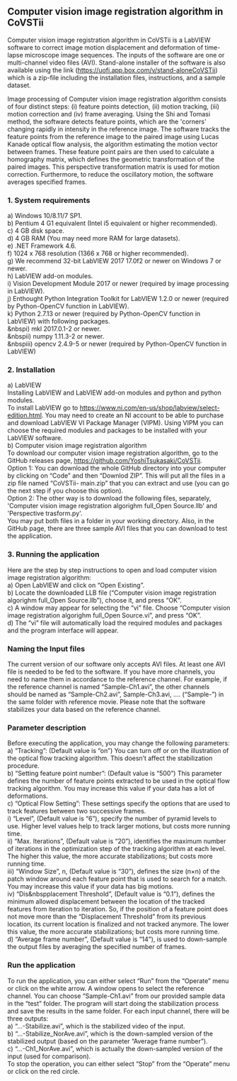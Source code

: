 ## Computer vision image registration algorithm in CoVSTii
Computer vision image registration algorithm in CoVSTii is a LabVIEW software to correct image motion displacement and deformation of time-lapse microscope image sequences. The inputs of the software are one or multi-channel video files (AVI). Stand-alone installer of the software is also available using the link (https://uofi.app.box.com/v/stand-aloneCoVSTii) which is a zip-file including the installation files, instructions, and a sample dataset.

Image processing of Computer vision image registration algorithm consists of four distinct steps: (i) feature points detection, (ii) motion tracking, (iii) motion correction and (iv) frame averaging.
Using the Shi and Tomasi method, the software detects feature points, which are the 'corners' changing rapidly in intensity in the reference image. The software tracks the feature points from the reference image to the paired image using Lucas Kanade optical flow analysis, the algorithm estimating the motion vector between frames. These feature point pairs are then used to calculate a homography matrix, which defines the geometric transformation of the paired images. This perspective transformation matrix is used for motion correction. Furthermore, to reduce the oscillatory motion, the software averages specified frames.

### 1. System requirements
a)	Windows 10/8.11/7 SP1.  
b)	Pentium 4 G1 equivalent (Intel i5 equivalent or higher recommended).  
c)	4 GB disk space.  
d)	4 GB RAM (You may need more RAM for large datasets).  
e)	.NET Framework 4.6.  
f)	1024 x 768 resolution (1366 x 768 or higher recommended).  
g)	We recommend 32-bit LabVIEW 2017 17.0f2 or newer on Windows 7 or newer.  
h)	LabVIEW add-on modules.  
i)	Vision Development Module 2017 or newer (required by image processing in LabVIEW).  
j)	Enthought Python Integration Toolkit for LabVIEW 1.2.0 or newer (required by Python-OpenCV function in LabVIEW).  
k)	Python 2.7.13 or newer (required by Python-OpenCV function in LabVIEW) with following packages.  
&nbspi)	mkl 2017.0.1-2 or newer.  
&nbspii)	numpy 1.11.3-2 or newer.  
&nbspiii)	opencv 2.4.9-5 or newer (required by Python-OpenCV function in LabVIEW)

### 2. Installation
a) LabVIEW  
Installing LabVIEW and LabVIEW add-on modules and python and python modules.  
To install LabVIEW go to https://www.ni.com/en-us/shop/labview/select-edition.html.
You may need to create an NI account to be able to purchase and download LabVIEW VI Package Manager (VIPM). Using VIPM you can choose the required modules and packages to be installed with your LabVIEW software.  
b) Computer vision image registration algorithm  
To download our computer vision image registration algorithm, go to the GitHub releases page, https://github.com/YoshiTsukasaki/CoVSTii.  
Option 1: You can download the whole GitHub directory into your computer by clicking on “Code” and then “Downlod ZIP”. This will put all the files in a zip file named “CoVSTii-    main.zip” that you can extract and use (you can go the next step if you choose this option).  
Option 2: The other way is to download the following files, separately, 'Computer vision image registration algorighm full_Open Source.llb' and 'Perspective trasform.py'.  
You may put both files in a folder in your working directory. Also, in the GitHub page, there are three sample AVI files that you can download to test the application.

### 3. Running the application
Here are the step by step instructions to open and load computer vision image registration algorithm:  
a)	Open LabVIEW and click on “Open Existing”.  
b)	Locate the downloaded LLB file (“Computer vision image registration algorighm full_Open Source.llb”), choose it, and press “OK”.  
c)	A window may appear for selecting the “vi” file. Choose “Computer vision image registration algorighm full_Open Source.vi”, and press “OK”.  
d)	The “vi” file will automatically load the required modules and packages and the program interface will appear.  

### Naming the Input files
The current version of our software only accepts AVI files. At least one AVI file is needed to be fed to the software. If you have more channels, you need to name them in accordance to the reference channel. For example, if the reference channel is named “Sample-Ch1.avi”, the other channels should be named as “Sample-Ch2.avi”, Sample-Ch3.avi, …. (“Sample-”) in the same folder with reference movie. Please note that the software stabilizes your data based on the reference channel.

### Parameter description
Before executing the application, you may change the following parameters:  
a)	“Tracking”: (Default value is “on”) You can turn off or on the illustration of the optical flow tracking algorithm. This doesn’t affect the stabilization procedure.  
b)	“Setting feature point number”: (Default value is “500”) This parameter defines the number of feature points extracted to be used in the optical flow tracking algorithm. You may increase this value if your data has a lot of deformations.  
c)	“Optical Flow Setting”: These settings specify the options that are used to track features between two successive frames.   
i)	“Level”, (Default value is “6”), specify the number of pyramid levels to use. Higher level values help to track larger motions, but costs more running time.  
ii)	“Max. Iterations”, (Default value is “20”), identifies the maximum number of iterations in the optimization step of the tracking algorithm at each level. The higher this  value, the more accurate stabilizations; but costs more running time.  
iii)	“Window Size”, n, (Default value is “30”), defines the size (n×n) of the patch window around each feature point that is used to search for a match. You may increase this  value if your data has big motions.  
iv)	“Dis&nbspplacement Threshold”, (Default value is “0.1”), defines the minimum allowed displacement between the location of the tracked features from iteration to iteration. So, if   the position of a feature point does not move more than the “Displacement Threshold” from its previous location, its current location is finalized and not tracked anymore. The lower this value, the more accurate stabilizations; but costs more running time.  
d)	“Average frame number”, (Default value is “14”), is used to down-sample the output files by averaging the specified number of frames.  

### Run the application
To run the application, you can either select “Run” from the “Operate” menu or click on the white arrow. A window opens to select the reference channel. You can choose “Sample-Ch1.avi” from our provided sample data in the “test” folder. The program will start doing the stabilization process and save the results in the same folder. 
For each input channel, there will be three outputs:  
a)	“…-Stabilize.avi”, which is the stabilized video of the input.   
b)	“…-Stabilize_NorAve.avi”, which is the down-sampled version of the stabilized output (based on the parameter “Average frame number”).   
c)	“…-Ch1_NorAve.avi”, which is actually the down-sampled version of the input (used for comparison).  
To stop the operation, you can either select “Stop” from the “Operate” menu or click on the red circle.
